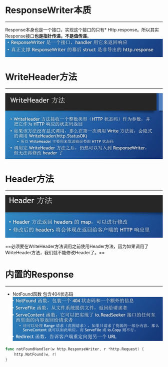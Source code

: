 # ResponseWriter本质
---
Response本身也是一个接口，实现这个接口的只有* Http.response。所以其实Response接口**也是指针传递，不是值传递**。
![alt text](image-18.png)


# WriteHeader方法
----
![alt text](image-19.png)

# Header方法
---
![alt text](image-20.png)

==必须要在WriteHeader方法调用之前使用Header方法，因为如果调用了WriteHeader方法，我们就不能修改Header了。==

# 内置的Response
---
- NotFound函数  包含404状态码
 ![alt text](image-21.png)

```go
func notFoundHandler(w http.ResponseWriter, r *http.Request) {
	http.NotFound(w, r)
}

```